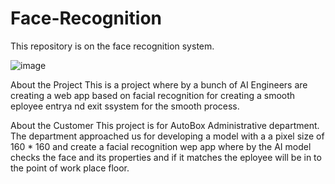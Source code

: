 # Face-Recognition
This repository is on the face recognition system.

![image](https://user-images.githubusercontent.com/96484109/147103611-63d3f994-5fcb-4fb6-a34a-c7b492a292bf.png)


About the Project
This is a project where by a bunch of AI Engineers are creating a web app based on facial recognition for creating a smooth eployee entrya nd exit ssystem for the smooth process.

About the Customer
This project is for AutoBox Administrative department. The department approached us for developing a model with a a pixel size of 160 * 160 and create a facial recognition wep app where by the AI model checks the face and its properties and if it matches the eployee will be in to the point of work place floor.
